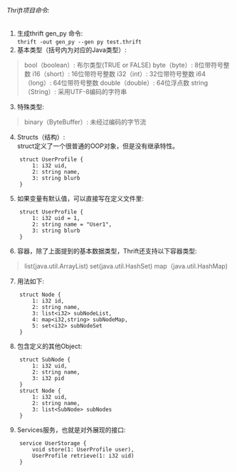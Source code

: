 ###### Thrift项目命令:
1. 生成thrift gen_py 命令:  
`thrift -out gen_py --gen py test.thrift`
2. 基本类型（括号内为对应的Java类型）:  
>bool（boolean）: 布尔类型(TRUE or FALSE)
>byte（byte）: 8位带符号整数
>i16（short）: 16位带符号整数
>i32（int）: 32位带符号整数
>i64（long）: 64位带符号整数
>double（double）: 64位浮点数
>string（String）: 采用UTF-8编码的字符串
 

3. 特殊类型:  
>binary（ByteBuffer）: 未经过编码的字节流

4. Structs（结构）:  
struct定义了一个很普通的OOP对象，但是没有继承特性。
```
    struct UserProfile {
        1: i32 uid,
        2: string name,
        3: string blurb
    }
```

5. 如果变量有默认值，可以直接写在定义文件里:
```
    struct UserProfile {
        1: i32 uid = 1,
        2: string name = "User1",
        3: string blurb
    }
```

6. 容器，除了上面提到的基本数据类型，Thrift还支持以下容器类型:
>list(java.util.ArrayList)
>set(java.util.HashSet)
>map（java.util.HashMap)

7. 用法如下:
```
    struct Node {
        1: i32 id,
        2: string name,
        3: list<i32> subNodeList,
        4: map<i32,string> subNodeMap,
        5: set<i32> subNodeSet
    }
```

8. 包含定义的其他Object:
```
    struct SubNode {
        1: i32 uid,
        2: string name,
        3: i32 pid
    }
    struct Node {
        1: i32 uid,
        2: string name,
        3: list<SubNode> subNodes
    }
```

9. Services服务，也就是对外展现的接口:
```
    service UserStorage {
        void store(1: UserProfile user),
        UserProfile retrieve(1: i32 uid)
    }
```

